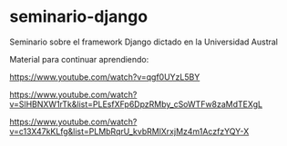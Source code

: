 # seminario-django
Seminario sobre el framework Django dictado en la Universidad Austral




Material para continuar aprendiendo:

https://www.youtube.com/watch?v=qgf0UYzL5BY

https://www.youtube.com/watch?v=SlHBNXW1rTk&list=PLEsfXFp6DpzRMby_cSoWTFw8zaMdTEXgL

https://www.youtube.com/watch?v=c13X47kKLfg&list=PLMbRqrU_kvbRMlXrxjMz4m1AczfzYQY-X